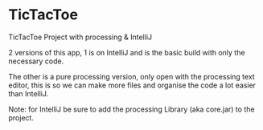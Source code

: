 # TicTacToe
TicTacToe Project with processing &amp; IntelliJ

2 versions of this app, 1 is on IntelliJ and is the basic build with only the necessary code.

The other is a pure processing version, only open with the processing text editor, this is so we can make more files and organise 
the code a lot easier than IntelliJ.


Note: for IntelliJ be sure to add the processing Library (aka core.jar) to the project.
